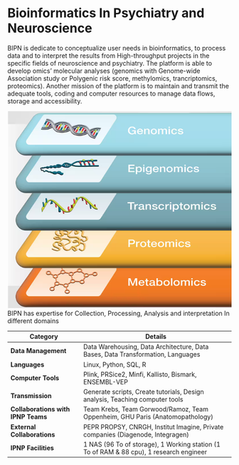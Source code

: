# Bioinformatics In Psychiatry and Neuroscience

BIPN is dedicate to conceptualize user needs in bioinformatics, to process data and to interpret the results from High-throughput projects in the specific fields of neuroscience and psychiatry. The platform is able to develop omics’ molecular analyses (genomics with Genome-wide Association study or Polygenic risk score, methylomics, trancriptomics, proteomics). Another mission of the platform is to maintain and transmit the adequate tools, coding and computer resources to manage data flows, storage and accessibility. 

![](Modalities.png)
BIPN has expertise for Collection, Processing, Analysis and interpretation In different domains

| **Category**               | **Details**                                                                          |
|----------------------------|--------------------------------------------------------------------------------------|
| **Data Management**        | Data Warehousing, Data Architecture, Data Bases, Data Transformation, Languages      |
| **Languages**              | Linux, Python, SQL, R                                                               |
| **Computer Tools**         | Plink, PRSice2, Minfi, Kallisto, Bismark, ENSEMBL-VEP                               |
| **Transmission**           | Generate scripts, Create tutorials, Design analysis, Teaching computer tools        |
| **Collaborations with IPNP Teams** | Team Krebs, Team Gorwood/Ramoz, Team Oppenheim, GHU Paris (Anatomopathology) |
| **External Collaborations**| PEPR PROPSY, CNRGH, Institut Imagine, Private companies (Diagenode, Integragen)     |
| **IPNP Facilities**        | 1 NAS (96 To of storage), 1 Working station (1 To of RAM & 88 cpu), 1 research engineer |


<!--

**Here are some ideas to get you started:**

🙋‍♀️ A short introduction - what is your organization all about?
🌈 Contribution guidelines - how can the community get involved?
👩‍💻 Useful resources - where can the community find your docs? Is there anything else the community should know?
🍿 Fun facts - what does your team eat for breakfast?
🧙 Remember, you can do mighty things with the power of [Markdown](https://docs.github.com/github/writing-on-github/getting-started-with-writing-and-formatting-on-github/basic-writing-and-formatting-syntax)
-->
